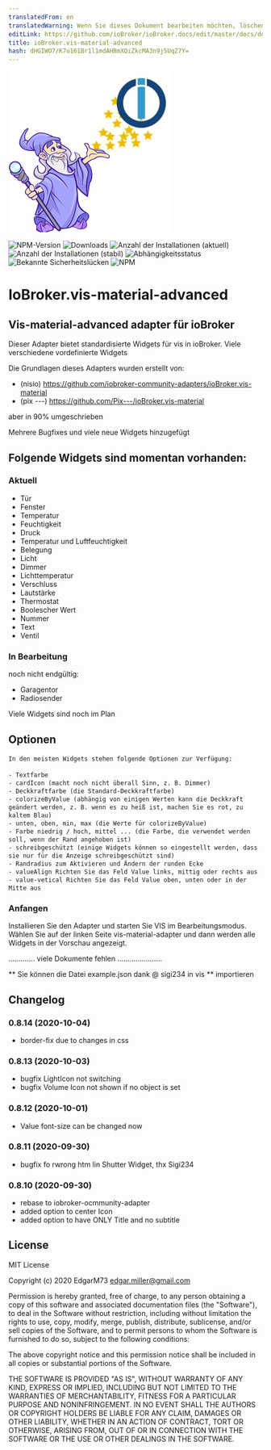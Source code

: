 ```yaml
---
translatedFrom: en
translatedWarning: Wenn Sie dieses Dokument bearbeiten möchten, löschen Sie bitte das Feld "translationsFrom". Andernfalls wird dieses Dokument automatisch erneut übersetzt
editLink: https://github.com/ioBroker/ioBroker.docs/edit/master/docs/de/adapterref/iobroker.vis-material-advanced/README.md
title: ioBroker.vis-material-advanced
hash: dHGIWO7/K7u161Br1l1mdAHBmXQiZkcMA3n9j5UqZ7Y=
---
```

![Logo](../../../en/adapterref/iobroker.vis-material-advanced/admin/vis-material-advanced.png)

![NPM-Version](http://img.shields.io/npm/v/iobroker.vis-material-advanced.svg)
![Downloads](https://img.shields.io/npm/dm/iobroker.vis-material-advanced.svg)
![Anzahl der Installationen (aktuell)](http://iobroker.live/badges/vis-material-advanced-installed.svg)
![Anzahl der Installationen (stabil)](http://iobroker.live/badges/vis-material-advanced-stable.svg)
![Abhängigkeitsstatus](https://img.shields.io/david/EdgarM73/iobroker.vis-material-advanced.svg)
![Bekannte Sicherheitslücken](https://snyk.io/test/github/EdgarM73/ioBroker.vis-material-advanced/badge.svg)
![NPM](https://nodei.co/npm/iobroker.vis-material-advanced.png?downloads=true)

# IoBroker.vis-material-advanced
## Vis-material-advanced adapter für ioBroker
Dieser Adapter bietet standardisierte Widgets für vis in ioBroker. Viele verschiedene vordefinierte Widgets

Die Grundlagen dieses Adapters wurden erstellt von:

* (nisio) https://github.com/iobroker-community-adapters/ioBroker.vis-material
* (pix ---) https://github.com/Pix---/ioBroker.vis-material

aber in 90% umgeschrieben

Mehrere Bugfixes und viele neue Widgets hinzugefügt

## Folgende Widgets sind momentan vorhanden:
### Aktuell
 - Tür
 - Fenster
 - Temperatur
 - Feuchtigkeit
 - Druck
 - Temperatur und Luftfeuchtigkeit
 - Belegung
 - Licht
 - Dimmer
 - Lichttemperatur
 - Verschluss
 - Lautstärke
 - Thermostat
 - Boolescher Wert
 - Nummer
 - Text
 - Ventil

### In Bearbeitung
noch nicht endgültig:

 - Garagentor
 - Radiosender

 Viele Widgets sind noch im Plan

## Optionen
    In den meisten Widgets stehen folgende Optionen zur Verfügung:

    - Textfarbe
    - cardIcon (macht noch nicht überall Sinn, z. B. Dimmer)
    - Deckkraftfarbe (die Standard-Deckkraftfarbe)
    - colorizeByValue (abhängig von einigen Werten kann die Deckkraft geändert werden, z. B. wenn es zu heiß ist, machen Sie es rot, zu kaltem Blau)
    - unten, oben, min, max (die Werte für colorizeByValue)
    - Farbe niedrig / hoch, mittel ... (die Farbe, die verwendet werden soll, wenn der Rand angehoben ist)
    - schreibgeschützt (einige Widgets können so eingestellt werden, dass sie nur für die Anzeige schreibgeschützt sind)
    - Randradius zum Aktivieren und Ändern der runden Ecke
    - valueAlign Richten Sie das Feld Value links, mittig oder rechts aus
    - value-vetical Richten Sie das Feld Value oben, unten oder in der Mitte aus

### Anfangen
Installieren Sie den Adapter und starten Sie VIS im Bearbeitungsmodus.
Wählen Sie auf der linken Seite vis-material-adapter und dann werden alle Widgets in der Vorschau angezeigt.

............. viele Dokumente fehlen ......................

** Sie können die Datei example.json dank @ sigi234 in vis ** importieren

## Changelog
<!--
    Placeholder
    ### __WORK IN PROGRESS__
* 
-->

### 0.8.14 (2020-10-04)
* border-fix due to changes in css

### 0.8.13 (2020-10-03)
* bugfix LightIcon not switching
* bugfix Volume Icon not shown if no object is set

### 0.8.12 (2020-10-01)
* Value font-size can be changed now


### 0.8.11 (2020-09-30)
* bugfix fo rwrong htm lin Shutter Widget, thx Sigi234


### 0.8.10 (2020-09-30)
* rebase to iobroker-ocmmunity-adapter
* added option to center Icon
* added option to have ONLY Title and no subtitle

## License
MIT License

Copyright (c) 2020 EdgarM73 <edgar.miller@gmail.com>

Permission is hereby granted, free of charge, to any person obtaining a copy
of this software and associated documentation files (the "Software"), to deal
in the Software without restriction, including without limitation the rights
to use, copy, modify, merge, publish, distribute, sublicense, and/or sell
copies of the Software, and to permit persons to whom the Software is
furnished to do so, subject to the following conditions:

The above copyright notice and this permission notice shall be included in all
copies or substantial portions of the Software.

THE SOFTWARE IS PROVIDED "AS IS", WITHOUT WARRANTY OF ANY KIND, EXPRESS OR
IMPLIED, INCLUDING BUT NOT LIMITED TO THE WARRANTIES OF MERCHANTABILITY,
FITNESS FOR A PARTICULAR PURPOSE AND NONINFRINGEMENT. IN NO EVENT SHALL THE
AUTHORS OR COPYRIGHT HOLDERS BE LIABLE FOR ANY CLAIM, DAMAGES OR OTHER
LIABILITY, WHETHER IN AN ACTION OF CONTRACT, TORT OR OTHERWISE, ARISING FROM,
OUT OF OR IN CONNECTION WITH THE SOFTWARE OR THE USE OR OTHER DEALINGS IN THE
SOFTWARE.